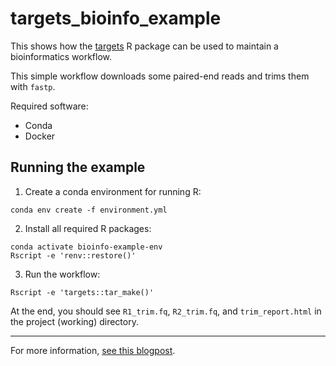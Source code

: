 # targets_bioinfo_example

This shows how the [targets](https://docs.ropensci.org/targets/) R package can be used to maintain a bioinformatics workflow.

This simple workflow downloads some paired-end reads and trims them with `fastp`.

Required software:
- Conda
- Docker

## Running the example

1. Create a conda environment for running R:

```
conda env create -f environment.yml
```

2. Install all required R packages:

```
conda activate bioinfo-example-env
Rscript -e 'renv::restore()'
```

3. Run the workflow:

```
Rscript -e 'targets::tar_make()'
```

At the end, you should see `R1_trim.fq`, `R2_trim.fq`, and `trim_report.html` in the project (working) directory.

---

For more information, [see this blogpost](https://joelnitta.com/r-bioinfo-flow).